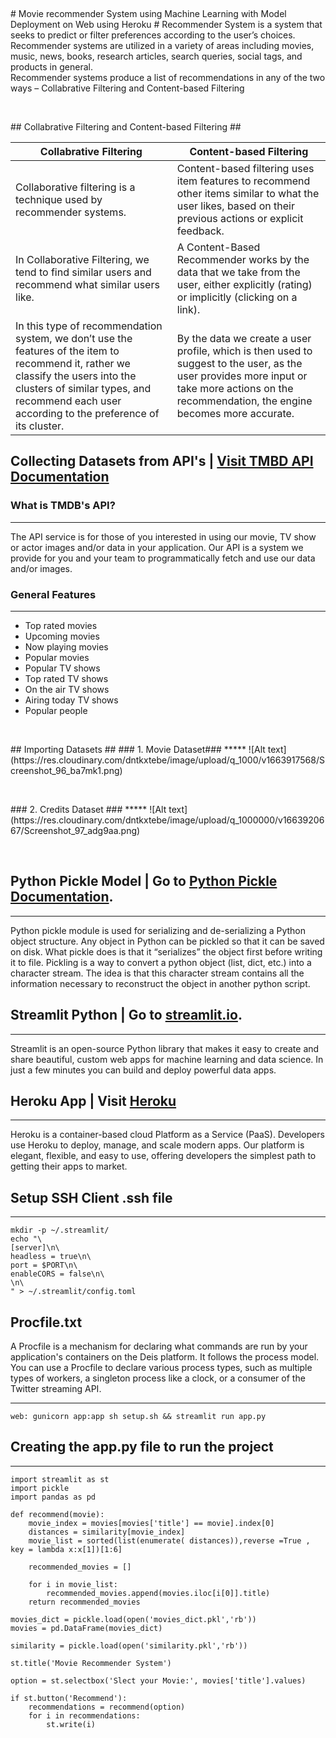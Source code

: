 <p>&nbsp;</p>
# Movie recommender System using Machine Learning with Model Deployment on Web using Heroku #
Recommender System is a system that seeks to predict or filter preferences according to the user’s choices. Recommender systems are utilized in a variety of areas including movies, music, news, books, research articles, search queries, social tags, and products in general. <br>
Recommender systems produce a list of recommendations in any of the two ways – Collabrative Filtering and Content-based Filtering
<p>&nbsp;</p>
## Collabrative Filtering and Content-based Filtering ##

Collabrative Filtering| Content-based Filtering
--------------------- | -----------------------
Collaborative filtering is a technique used by recommender systems.| Content-based filtering uses item features to recommend other items similar to what the user likes, based on their previous actions or explicit feedback.
In Collaborative Filtering, we tend to find similar users and recommend what similar users like.| A Content-Based Recommender works by the data that we take from the user, either explicitly (rating) or implicitly (clicking on a link).
In this type of recommendation system, we don’t use the features of the item to recommend it, rather we classify the users into the clusters of similar types, and recommend each user according to the preference of its cluster.|By the data we create a user profile, which is then used to suggest to the user, as the user provides more input or take more actions on the recommendation, the engine becomes more accurate.


## Collecting Datasets from API's | [Visit TMBD API Documentation](https://developers.themoviedb.org/3)

### What is TMDB's API? ###
***********************************************
The API service is for those of you interested in using our movie, TV show or actor images and/or data in your application. Our API is a system we provide for you and your team to programmatically fetch and use our data and/or images.



### General Features ###
*************************************************
* Top rated movies
* Upcoming movies
* Now playing movies
* Popular movies
* Popular TV shows
* Top rated TV shows
* On the air TV shows
* Airing today TV shows
* Popular people

<p>&nbsp;</p>
## Importing Datasets ##
### 1.  Movie Dataset###
*****
![Alt text](https://res.cloudinary.com/dntkxtebe/image/upload/q_1000/v1663917568/Screenshot_96_ba7mk1.png)
<p>&nbsp;</p>
### 2. Credits Dataset ###
*****
![Alt text](https://res.cloudinary.com/dntkxtebe/image/upload/q_1000000/v1663920667/Screenshot_97_adg9aa.png)
<p>&nbsp;</p>


## Python Pickle Model | Go to [Python Pickle Documentation](https://docs.python.org/3/library/pickle.html).
*************************************************************
Python pickle module is used for serializing and de-serializing a Python object structure. Any object in Python can be pickled so that it can be saved on disk. What pickle does is that it “serializes” the object first before writing it to file. Pickling is a way to convert a python object (list, dict, etc.) into a character stream. The idea is that this character stream contains all the information necessary to reconstruct the object in another python script.

## Streamlit Python | Go to [streamlit.io](https://streamlit.io/).

*****************************************************
Streamlit is an open-source Python library that makes it easy to create and share beautiful, custom web apps for machine learning and data science. In just a few minutes you can build and deploy powerful data apps.

## Heroku App |  Visit [Heroku](https://id.heroku.com/login)
*********************************************
Heroku is a container-based cloud Platform as a Service (PaaS). Developers use Heroku to deploy, manage, and scale modern apps. Our platform is elegant, flexible, and easy to use, offering developers the simplest path to getting their apps to market.


## Setup SSH Client .ssh file ##
********
```
mkdir -p ~/.streamlit/
echo "\
[server]\n\
headless = true\n\
port = $PORT\n\
enableCORS = false\n\
\n\
" > ~/.streamlit/config.toml
```

## Procfile.txt ##
A Procfile is a mechanism for declaring what commands are run by your application's containers on the Deis platform. It follows the process model. You can use a Procfile to declare various process types, such as multiple types of workers, a singleton process like a clock, or a consumer of the Twitter streaming API.
****

```
web: gunicorn app:app sh setup.sh && streamlit run app.py
```

## Creating the app.py file to run the project ##
*****
```
import streamlit as st
import pickle
import pandas as pd

def recommend(movie):
    movie_index = movies[movies['title'] == movie].index[0] 
    distances = similarity[movie_index]
    movie_list = sorted(list(enumerate( distances)),reverse =True , key = lambda x:x[1])[1:6]
    
    recommended_movies = []
    
    for i in movie_list:
        recommended_movies.append(movies.iloc[i[0]].title)
    return recommended_movies
        
movies_dict = pickle.load(open('movies_dict.pkl','rb'))
movies = pd.DataFrame(movies_dict)

similarity = pickle.load(open('similarity.pkl','rb'))

st.title('Movie Recommender System')

option = st.selectbox('Slect your Movie:', movies['title'].values)

if st.button('Recommend'):
    recommendations = recommend(option)
    for i in recommendations:
        st.write(i)

```

